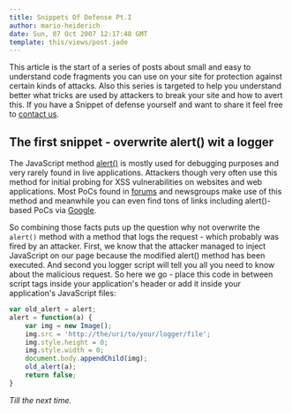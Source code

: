 ```yaml
---
title: Snippets Of Defense Pt.I
author: mario-heiderich
date: Sun, 07 Oct 2007 12:17:48 GMT
template: this/views/post.jade
---
```


This article is the start of a series of posts about small and easy to understand code fragments you can use on your site for protection against certain kinds of attacks. Also this series is targeted to help you understand better what tricks are used by attackers to break your site and how to avert this. If you have a Snippet of defense yourself and want to share it feel free to [contact us](http://www.gnucitizen.org/contact).

## The first snippet - overwrite alert() wit a logger

The JavaScript method [alert()](http://developer.mozilla.org/en/docs/DOM:window.alert) is mostly used for debugging purposes and very rarely found in live applications. Attackers though very often use this method for initial probing for XSS vulnerabilities on websites and web applications. Most PoCs found in [forums](http://sla.ckers.org/forum/read.php?3,44) and newsgroups make use of this method and meanwhile you can even find tons of links including alert()-based PoCs via [Google](http://www.google.com/search?q=inurl%3Aalert%28%22xss%22%29).

So combining those facts puts up the question why not overwrite the `alert()` method with a method that logs the request - which probably was fired by an attacker. First, we know that the attacker managed to inject JavaScript on our page because the modified alert() method has been executed. And second you logger script will tell you all you need to know about the malicious request. So here we go - place this code in between script tags inside your application's header or add it inside your application's JavaScript files:

```javascript
var old_alert = alert;
alert = function(a) {
    var img = new Image();
    img.src = 'http://the/uri/to/your/logger/file';
    img.style.height = 0;
    img.style.width = 0;
    document.body.appendChild(img);
    old_alert(a);    
    return false;
}
```

_Till the next time._
